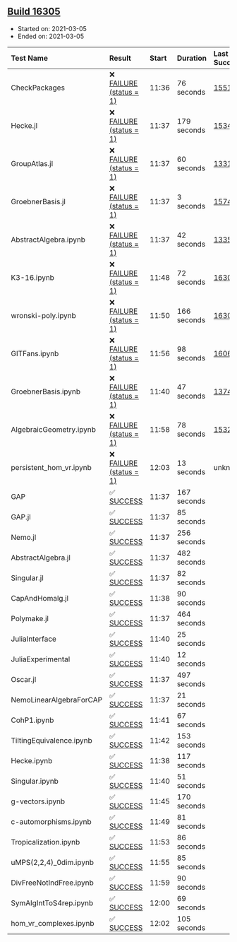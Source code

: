 ## [Build 16305](https://oscarci.mathematik.uni-kl.de/job/oscar/16305/)

* Started on: 2021-03-05
* Ended on: 2021-03-05

| Test Name    | Result | Start | Duration | Last Success | First Failure |
|:-------------|:-------|:------|:---------|:-------------|:--------------|
| CheckPackages | ❌ [FAILURE (status = 1)](https://oscarci.mathematik.uni-kl.de/job/oscar/16305/artifact/logs/build-16305/CheckPackages.log) | 11:36 | 76 seconds | [15514](https://oscarci.mathematik.uni-kl.de/job/oscar/15514/) | [15515](https://oscarci.mathematik.uni-kl.de/job/oscar/15515/) |
| Hecke.jl | ❌ [FAILURE (status = 1)](https://oscarci.mathematik.uni-kl.de/job/oscar/16305/artifact/logs/build-16305/Hecke.jl.log) | 11:37 | 179 seconds | [15344](https://oscarci.mathematik.uni-kl.de/job/oscar/15344/) | [15348](https://oscarci.mathematik.uni-kl.de/job/oscar/15348/) |
| GroupAtlas.jl | ❌ [FAILURE (status = 1)](https://oscarci.mathematik.uni-kl.de/job/oscar/16305/artifact/logs/build-16305/GroupAtlas.jl.log) | 11:37 | 60 seconds | [13311](https://oscarci.mathematik.uni-kl.de/job/oscar/13311/) | [13312](https://oscarci.mathematik.uni-kl.de/job/oscar/13312/) |
| GroebnerBasis.jl | ❌ [FAILURE (status = 1)](https://oscarci.mathematik.uni-kl.de/job/oscar/16305/artifact/logs/build-16305/GroebnerBasis.jl.log) | 11:37 | 3 seconds | [15745](https://oscarci.mathematik.uni-kl.de/job/oscar/15745/) | [15746](https://oscarci.mathematik.uni-kl.de/job/oscar/15746/) |
| AbstractAlgebra.ipynb | ❌ [FAILURE (status = 1)](https://oscarci.mathematik.uni-kl.de/job/oscar/16305/artifact/logs/build-16305/AbstractAlgebra.ipynb.log) | 11:37 | 42 seconds | [13355](https://oscarci.mathematik.uni-kl.de/job/oscar/13355/) | [13356](https://oscarci.mathematik.uni-kl.de/job/oscar/13356/) |
| K3-16.ipynb | ❌ [FAILURE (status = 1)](https://oscarci.mathematik.uni-kl.de/job/oscar/16305/artifact/logs/build-16305/K3-16.ipynb.log) | 11:48 | 72 seconds | [16304](https://oscarci.mathematik.uni-kl.de/job/oscar/16304/) | [16305](https://oscarci.mathematik.uni-kl.de/job/oscar/16305/) |
| wronski-poly.ipynb | ❌ [FAILURE (status = 1)](https://oscarci.mathematik.uni-kl.de/job/oscar/16305/artifact/logs/build-16305/wronski-poly.ipynb.log) | 11:50 | 166 seconds | [16303](https://oscarci.mathematik.uni-kl.de/job/oscar/16303/) | [16304](https://oscarci.mathematik.uni-kl.de/job/oscar/16304/) |
| GITFans.ipynb | ❌ [FAILURE (status = 1)](https://oscarci.mathematik.uni-kl.de/job/oscar/16305/artifact/logs/build-16305/GITFans.ipynb.log) | 11:56 | 98 seconds | [16068](https://oscarci.mathematik.uni-kl.de/job/oscar/16068/) | [16069](https://oscarci.mathematik.uni-kl.de/job/oscar/16069/) |
| GroebnerBasis.ipynb | ❌ [FAILURE (status = 1)](https://oscarci.mathematik.uni-kl.de/job/oscar/16305/artifact/logs/build-16305/GroebnerBasis.ipynb.log) | 11:40 | 47 seconds | [13748](https://oscarci.mathematik.uni-kl.de/job/oscar/13748/) | [13749](https://oscarci.mathematik.uni-kl.de/job/oscar/13749/) |
| AlgebraicGeometry.ipynb | ❌ [FAILURE (status = 1)](https://oscarci.mathematik.uni-kl.de/job/oscar/16305/artifact/logs/build-16305/AlgebraicGeometry.ipynb.log) | 11:58 | 78 seconds | [15322](https://oscarci.mathematik.uni-kl.de/job/oscar/15322/) | [15323](https://oscarci.mathematik.uni-kl.de/job/oscar/15323/) |
| persistent_hom_vr.ipynb | ❌ [FAILURE (status = 1)](https://oscarci.mathematik.uni-kl.de/job/oscar/16305/artifact/logs/build-16305/persistent_hom_vr.ipynb.log) | 12:03 | 13 seconds | unknown | unknown |
| GAP | ✅ [SUCCESS](https://oscarci.mathematik.uni-kl.de/job/oscar/16305/artifact/logs/build-16305/GAP.log) | 11:37 | 167 seconds |  |  |
| GAP.jl | ✅ [SUCCESS](https://oscarci.mathematik.uni-kl.de/job/oscar/16305/artifact/logs/build-16305/GAP.jl.log) | 11:37 | 85 seconds |  |  |
| Nemo.jl | ✅ [SUCCESS](https://oscarci.mathematik.uni-kl.de/job/oscar/16305/artifact/logs/build-16305/Nemo.jl.log) | 11:37 | 256 seconds |  |  |
| AbstractAlgebra.jl | ✅ [SUCCESS](https://oscarci.mathematik.uni-kl.de/job/oscar/16305/artifact/logs/build-16305/AbstractAlgebra.jl.log) | 11:37 | 482 seconds |  |  |
| Singular.jl | ✅ [SUCCESS](https://oscarci.mathematik.uni-kl.de/job/oscar/16305/artifact/logs/build-16305/Singular.jl.log) | 11:37 | 82 seconds |  |  |
| CapAndHomalg.jl | ✅ [SUCCESS](https://oscarci.mathematik.uni-kl.de/job/oscar/16305/artifact/logs/build-16305/CapAndHomalg.jl.log) | 11:38 | 90 seconds |  |  |
| Polymake.jl | ✅ [SUCCESS](https://oscarci.mathematik.uni-kl.de/job/oscar/16305/artifact/logs/build-16305/Polymake.jl.log) | 11:37 | 464 seconds |  |  |
| JuliaInterface | ✅ [SUCCESS](https://oscarci.mathematik.uni-kl.de/job/oscar/16305/artifact/logs/build-16305/JuliaInterface.log) | 11:40 | 25 seconds |  |  |
| JuliaExperimental | ✅ [SUCCESS](https://oscarci.mathematik.uni-kl.de/job/oscar/16305/artifact/logs/build-16305/JuliaExperimental.log) | 11:40 | 12 seconds |  |  |
| Oscar.jl | ✅ [SUCCESS](https://oscarci.mathematik.uni-kl.de/job/oscar/16305/artifact/logs/build-16305/Oscar.jl.log) | 11:37 | 497 seconds |  |  |
| NemoLinearAlgebraForCAP | ✅ [SUCCESS](https://oscarci.mathematik.uni-kl.de/job/oscar/16305/artifact/logs/build-16305/NemoLinearAlgebraForCAP.log) | 11:37 | 21 seconds |  |  |
| CohP1.ipynb | ✅ [SUCCESS](https://oscarci.mathematik.uni-kl.de/job/oscar/16305/artifact/logs/build-16305/CohP1.ipynb.log) | 11:41 | 67 seconds |  |  |
| TiltingEquivalence.ipynb | ✅ [SUCCESS](https://oscarci.mathematik.uni-kl.de/job/oscar/16305/artifact/logs/build-16305/TiltingEquivalence.ipynb.log) | 11:42 | 153 seconds |  |  |
| Hecke.ipynb | ✅ [SUCCESS](https://oscarci.mathematik.uni-kl.de/job/oscar/16305/artifact/logs/build-16305/Hecke.ipynb.log) | 11:38 | 117 seconds |  |  |
| Singular.ipynb | ✅ [SUCCESS](https://oscarci.mathematik.uni-kl.de/job/oscar/16305/artifact/logs/build-16305/Singular.ipynb.log) | 11:40 | 51 seconds |  |  |
| g-vectors.ipynb | ✅ [SUCCESS](https://oscarci.mathematik.uni-kl.de/job/oscar/16305/artifact/logs/build-16305/g-vectors.ipynb.log) | 11:45 | 170 seconds |  |  |
| c-automorphisms.ipynb | ✅ [SUCCESS](https://oscarci.mathematik.uni-kl.de/job/oscar/16305/artifact/logs/build-16305/c-automorphisms.ipynb.log) | 11:49 | 81 seconds |  |  |
| Tropicalization.ipynb | ✅ [SUCCESS](https://oscarci.mathematik.uni-kl.de/job/oscar/16305/artifact/logs/build-16305/Tropicalization.ipynb.log) | 11:53 | 86 seconds |  |  |
| uMPS(2,2,4)_0dim.ipynb | ✅ [SUCCESS](https://oscarci.mathematik.uni-kl.de/job/oscar/16305/artifact/logs/build-16305/uMPS-2-2-4-_0dim.ipynb.log) | 11:55 | 85 seconds |  |  |
| DivFreeNotIndFree.ipynb | ✅ [SUCCESS](https://oscarci.mathematik.uni-kl.de/job/oscar/16305/artifact/logs/build-16305/DivFreeNotIndFree.ipynb.log) | 11:59 | 90 seconds |  |  |
| SymAlgIntToS4rep.ipynb | ✅ [SUCCESS](https://oscarci.mathematik.uni-kl.de/job/oscar/16305/artifact/logs/build-16305/SymAlgIntToS4rep.ipynb.log) | 12:00 | 69 seconds |  |  |
| hom_vr_complexes.ipynb | ✅ [SUCCESS](https://oscarci.mathematik.uni-kl.de/job/oscar/16305/artifact/logs/build-16305/hom_vr_complexes.ipynb.log) | 12:02 | 105 seconds |  |  |
